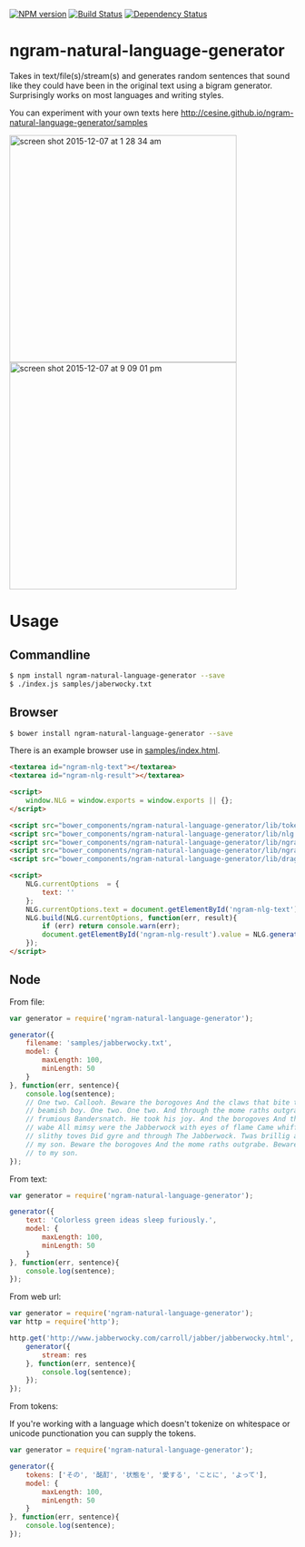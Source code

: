 [![NPM version][npm-image]][npm-url] [![Build Status][travis-image]][travis-url] [![Dependency Status][daviddm-url]][daviddm-image]

# ngram-natural-language-generator

Takes in text/file(s)/stream(s) and generates random sentences that sound like they could have been in the original text using a bigram generator. Surprisingly works on most languages and writing styles.

You can experiment with your own texts here http://cesine.github.io/ngram-natural-language-generator/samples

<img width="400" alt="screen shot 2015-12-07 at 1 28 34 am" src="https://cloud.githubusercontent.com/assets/196199/11620487/74c0a5ca-9c81-11e5-8598-860556569205.png">
<img width="400" alt="screen shot 2015-12-07 at 9 09 01 pm" src="https://cloud.githubusercontent.com/assets/196199/11645948/9fbc08c8-9d26-11e5-81af-07591e4e2501.png">


# Usage

## Commandline

```bash
$ npm install ngram-natural-language-generator --save
$ ./index.js samples/jaberwocky.txt
```

## Browser

```bash
$ bower install ngram-natural-language-generator --save
```

There is an example browser use in [samples/index.html](samples/index.html).

```html
<textarea id="ngram-nlg-text"></textarea>
<textarea id="ngram-nlg-result"></textarea>

<script>
	window.NLG = window.exports = window.exports || {};
</script>

<script src="bower_components/ngram-natural-language-generator/lib/tokenizer.js"></script>
<script src="bower_components/ngram-natural-language-generator/lib/nlg.js"></script>
<script src="bower_components/ngram-natural-language-generator/lib/ngrams.js"></script>
<script src="bower_components/ngram-natural-language-generator/lib/ngram-nlg.js"></script>
<script src="bower_components/ngram-natural-language-generator/lib/drag-and-drop-file-upload.js"></script>

<script>
	NLG.currentOptions  = {
		text: ''
	};
	NLG.currentOptions.text = document.getElementById('ngram-nlg-text').value;
	NLG.build(NLG.currentOptions, function(err, result){
		if (err) return console.warn(err);
		document.getElementById('ngram-nlg-result').value = NLG.generate(NLG.currentOptions.model);
	});
</script>

```

## Node

From file:

```javascript
var generator = require('ngram-natural-language-generator');

generator({
	filename: 'samples/jabberwocky.txt',
	model: {
		maxLength: 100,
		minLength: 50
	}
}, function(err, sentence){
	console.log(sentence);
	// One two. Callooh. Beware the borogoves And the claws that bite the Jabberwock my
	// beamish boy. One two. One two. And through the mome raths outgrabe. And stood The
	// frumious Bandersnatch. He took his joy. And the borogoves And the claws that bite the
	// wabe All mimsy were the Jabberwock with eyes of flame Came whiffling through and the
	// slithy toves Did gyre and through The Jabberwock. Twas brillig and shun The Jabberwock
	// my son. Beware the borogoves And the mome raths outgrabe. Beware the Jabberwock. Come
	// to my son.
});
```

From text:

```javascript
var generator = require('ngram-natural-language-generator');

generator({
	text: 'Colorless green ideas sleep furiously.',
	model: {
		maxLength: 100,
		minLength: 50
	}
}, function(err, sentence){
	console.log(sentence);
});
```

From web url:

```javascript
var generator = require('ngram-natural-language-generator');
var http = require('http');

http.get('http://www.jabberwocky.com/carroll/jabber/jabberwocky.html', function(res) {
	generator({
		stream: res
	}, function(err, sentence){
		console.log(sentence);
	});
});

```

From tokens:

If you're working with a language which doesn't tokenize on whitespace or unicode punctionation you can supply the tokens.


```javascript
var generator = require('ngram-natural-language-generator');

generator({
	tokens: ['その', '酩酊', '状態を', '愛する', 'ことに', 'よって'],
	model: {
		maxLength: 100,
		minLength: 50
	}
}, function(err, sentence){
	console.log(sentence);
});
```

[npm-url]: https://npmjs.org/package/ngram-natural-language-generator
[npm-image]: https://badge.fury.io/js/ngram-natural-language-generator.svg
[travis-url]: https://travis-ci.org/cesine/ngram-natural-language-generator
[travis-image]: https://travis-ci.org/cesine/ngram-natural-language-generator.svg?branch=master
[daviddm-url]: https://david-dm.org/cesine/ngram-natural-language-generator.svg?theme=shields.io
[daviddm-image]: https://david-dm.org/cesine/ngram-natural-language-generator
